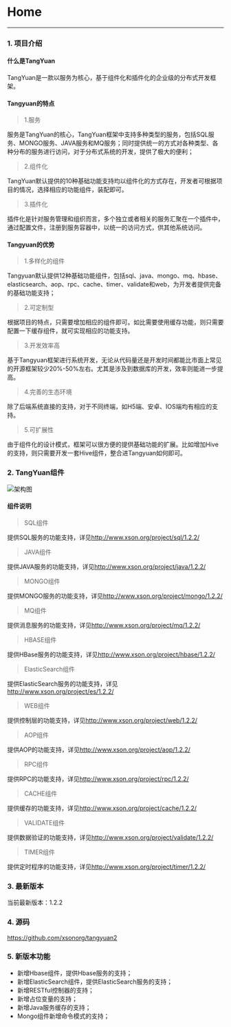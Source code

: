 # Home

------

### 1. 项目介绍

#### 什么是TangYuan

TangYuan是一款以服务为核心，基于组件化和插件化的企业级的分布式开发框架。
	
#### Tangyuan的特点

> 1.服务

服务是TangYuan的核心，TangYuan框架中支持多种类型的服务，包括SQL服务、MONGO服务、JAVA服务和MQ服务；同时提供统一的方式对各种类型、各种分布的服务进行访问，对于分布式系统的开发，提供了极大的便利；

> 2.组件化

TangYuan默认提供的10种基础功能支持均以组件化的方式存在，开发者可根据项目的情况，选择相应的功能组件，装配即可。

> 3.插件化

插件化是针对服务管理和组织而言，多个独立或者相关的服务汇聚在一个插件中，通过配置文件，注册到服务容器中，以统一的访问方式，供其他系统访问。

#### Tangyuan的优势

> 1.多样化的组件

Tangyuan默认提供12种基础功能组件，包括sql、java、mongo、mq、hbase、elasticsearch、aop、rpc、cache、timer、validate和web，为开发者提供完备的基础功能支持；

> 2.可定制型

根据项目的特点，只需要增加相应的组件即可。如比需要使用缓存功能，则只需要配置一下缓存组件，就可实现相应的功能支持。
	
> 3.开发效率高

基于Tangyuan框架进行系统开发，无论从代码量还是开发时间都能比市面上常见的开源框架较少20%-50%左右。尤其是涉及到数据库的开发，效率则能进一步提高。
	
> 4.完善的生态环境

除了后端系统直接的支持，对于不同终端，如H5端、安卓、IOS端均有相应的支持。
	
> 5.可扩展性

由于组件化的设计模式，框架可以很方便的提供基础功能的扩展。比如增加Hive的支持，则只需要开发一套Hive组件，整合进Tangyuan如何即可。


### 2. TangYuan组件

![架构图](images/01.png)

#### 组件说明

> SQL组件

提供SQL服务的功能支持，详见<http://www.xson.org/project/sql/1.2.2/>

> JAVA组件

提供JAVA服务的功能支持，详见<http://www.xson.org/project/java/1.2.2/>

> MONGO组件

提供MONGO服务的功能支持，详见<http://www.xson.org/project/mongo/1.2.2/>

> MQ组件

提供消息服务的功能支持，详见<http://www.xson.org/project/mq/1.2.2/>

> HBASE组件

提供HBase服务的功能支持，详见<http://www.xson.org/project/hbase/1.2.2/>

> ElasticSearch组件

提供ElasticSearch服务的功能支持，详见<http://www.xson.org/project/es/1.2.2/>

> WEB组件

提供控制层的功能支持，详见<http://www.xson.org/project/web/1.2.2/>

> AOP组件

提供AOP的功能支持，详见<http://www.xson.org/project/aop/1.2.2/>

> RPC组件

提供RPC的功能支持，详见<http://www.xson.org/project/rpc/1.2.2/>

> CACHE组件

提供缓存的功能支持，详见<http://www.xson.org/project/cache/1.2.2/>

> VALIDATE组件

提供数据验证的功能支持，详见<http://www.xson.org/project/validate/1.2.2/>

> TIMER组件

提供定时程序的功能支持，详见<http://www.xson.org/project/timer/1.2.2/>

### 3. 最新版本

当前最新版本：1.2.2

### 4. 源码

<https://github.com/xsonorg/tangyuan2>

### 5. 新版本功能

+ 新增Hbase组件，提供Hbase服务的支持；
+ 新增ElasticSearch组件，提供ElasticSearch服务的支持；
+ 新增RESTful控制器的支持；
+ 新增占位变量的支持；
+ 新增Java服务缓存的支持；
+ Mongo组件新增命令模式的支持；